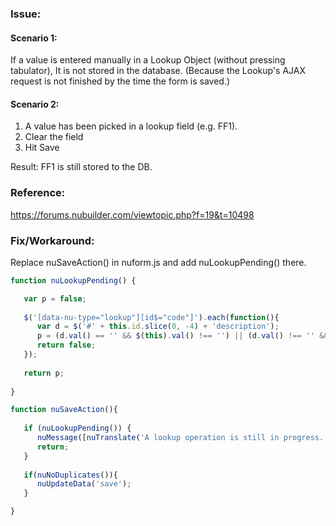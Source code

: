 ### Issue: 

#### Scenario 1:

If a value is entered manually in a Lookup Object (without pressing tabulator), It is not stored in the database.
(Because the Lookup's AJAX request is not finished by the time the form is saved.)

#### Scenario 2:

1. A value has been picked in a lookup field (e.g. FF1).
2. Clear the field
3. Hit Save

Result: FF1 is still stored to the DB.


### Reference: 

https://forums.nubuilder.com/viewtopic.php?f=19&t=10498

### Fix/Workaround:

Replace nuSaveAction() in nuform.js and add nuLookupPending() there.

```javascript
function nuLookupPending() {

   var p = false;
   
   $('[data-nu-type="lookup"][id$="code"]').each(function(){   
      var d = $('#' + this.id.slice(0, -4) + 'description');            
      p = (d.val() == '' && $(this).val() !== '') || (d.val() !== '' && $(this).val() == '')
      return false;
   });
   
   return p;
   
}

function nuSaveAction(){
      
   if (nuLookupPending()) {
      nuMessage([nuTranslate('A lookup operation is still in progress. Please save again when complete.')]);
      return;
   }
      
   if(nuNoDuplicates()){
      nuUpdateData('save');
   }

}
```
